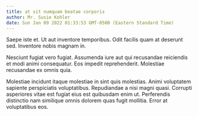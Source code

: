 ```yaml
---
title: at sit numquam beatae corporis
author: Mr. Susie Kohler
date: Sun Jan 09 2022 01:33:53 GMT-0500 (Eastern Standard Time)
---
```

Saepe iste et. Ut aut inventore temporibus. Odit facilis quam at deserunt sed. Inventore nobis magnam in.

 Nesciunt fugiat vero fugiat. Assumenda iure aut qui recusandae reiciendis et modi animi consequatur. Eos impedit reprehenderit. Molestiae recusandae ex omnis quia.

 Molestiae incidunt itaque molestiae in sint quis molestias. Animi voluptatem sapiente perspiciatis voluptatibus. Repudiandae a nisi magni quasi. Corrupti asperiores vitae est fugiat eius est quibusdam enim ut. Perferendis distinctio nam similique omnis dolorem quas fugit mollitia. Error at voluptatibus eos.